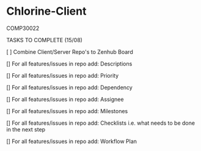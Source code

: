 # Chlorine-Client
COMP30022

TASKS TO COMPLETE (15/08)

[ ] Combine Client/Server Repo's to Zenhub Board

[] For all features/issues in repo add: Descriptions

[] For all features/issues in repo add: Priority

[] For all features/issues in repo add: Dependency

[] For all features/issues in repo add: Assignee

[] For all features/issues in repo add: Milestones

[] For all features/issues in repo add: Checklists i.e. what needs to be done in the next step 

[] For all features/issues in repo add: Workflow Plan 
